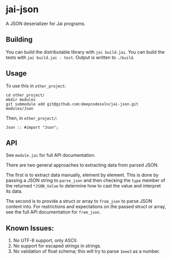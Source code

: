 # jai-json

A JSON deserializer for Jai programs.

## Building

You can build the distributable library with `jai build.jai`. You can build the
tests with `jai build.jai - test`. Output is written to `./build`.

## Usage

To use this in `other_project`:

```
cd other_project/
mkdir modules
git submodule add git@github.com:deepcodesoln/jai-json.git modules/Json
```

Then, in `other_project/`:

```
Json :: #import "Json";
```

## API

See `module.jai` for full API documentation.

There are two general approaches to extracting data from parsed JSON.

The first is to extract data manually, element by element. This is done by
passing a JSON string to `parse_json` and then checking the `type` member of the
returned `*JSON_Value` to determine how to cast the value and interpret its
data.

The second is to provide a struct or array to `from_json` to parse JSON content
into. For restrictions and expectations on the passed struct or array, see the
full API documentation for `from_json`.

## Known Issues:

1. No UTF-8 support, only ASCII.
1. No support for escaped strings in strings.
1. No validation of float schema; this will try to parse `1eee3` as a number.
